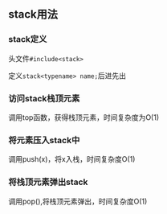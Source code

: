 ## stack用法

### stack定义

头文件`#include<stack>`

定义`stack<typename> name;`后进先出

### 访问stack栈顶元素

调用top函数，获得栈顶元素，时间复杂度为O(1)

### 将元素压入stack中

调用push(x)，将x入栈，时间复杂度O(1)

### 将栈顶元素弹出stack

调用pop(),将栈顶元素弹出，时间复杂度O(1)